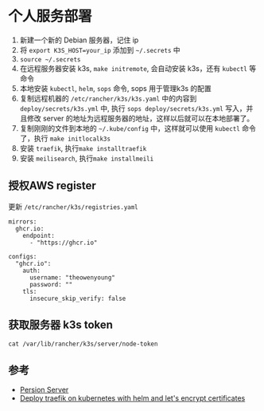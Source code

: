 # 个人服务部署

1. 新建一个新的 Debian 服务器，记住 ip
1. 将 `export K3S_HOST=your_ip` 添加到 `~/.secrets` 中
1. `source ~/.secrets`
1. 在远程服务器安装 k3s, `make initremote`, 会自动安装 k3s，还有 `kubectl` 等命令
1. 本地安装 `kubectl`, `helm`, `sops` 命令, sops 用于管理k3s 的配置
1. 复制远程机器的 `/etc/rancher/k3s/k3s.yaml` 中的内容到 `deploy/secrets/k3s.yml` 中, 执行 `sops deploy/secrets/k3s.yml` 写入，并且修改 server 的地址为远程服务器的地址，这样以后就可以在本地部署了。
1. 复制刚刚的文件到本地的 `~/.kube/config` 中，这样就可以使用 `kubectl` 命令了，执行 `make initlocalk3s`
1. 安装 `traefik`, 执行`make installtraefik`
1. 安装 `meilisearch`, 执行`make installmeili`

## 授权AWS register

更新 `/etc/rancher/k3s/registries.yaml`

```
mirrors:
  ghcr.io:
    endpoint:
      - "https://ghcr.io"

configs:
  "ghcr.io":
    auth:
      username: "theowenyoung"
      password: ""
    tls:
      insecure_skip_verify: false

```

## 获取服务器 k3s token

```
cat /var/lib/rancher/k3s/server/node-token
```

## 参考

- [Persion Server](https://github.com/erebe/personal-server)
- [Deploy traefik on kubernetes with helm and let's encrypt certificates](https://ewencodes.github.io/blog/cloud/kubernetes/deploy-traefik-on-kubernetes-with-helm-and-lets-encrypt-certificates/)
